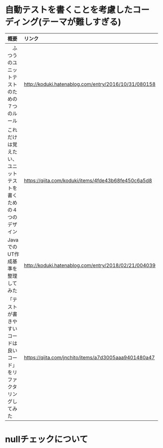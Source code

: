 # 自動テストを書くことを考慮したコーディング(テーマが難しすぎる)
|概要|リンク|
|:--|:--|
|　ふつうのユニットテストのための７つのルール|http://koduki.hatenablog.com/entry/2016/10/31/080158|
|これだけは覚えたい、ユニットテストを書くための４つのデザイン|https://qiita.com/koduki/items/4fde43b68fe450c6a5d8|
|JavaでのUT作成基準を整理してみた|http://koduki.hatenablog.com/entry/2018/02/21/004039|
|「テストが書きやすいコードは良いコード」をリファクタリングしてみた|https://qiita.com/jnchito/items/a7d3005aaa9401480a47|

# nullチェックについて
